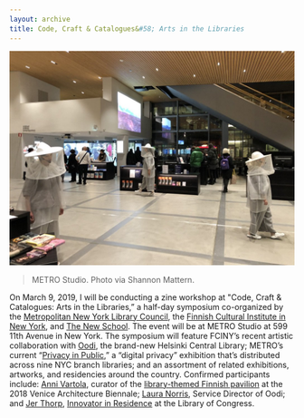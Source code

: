 ```yaml
---
layout: archive
title: Code, Craft & Catalogues&#58; Arts in the Libraries
---
```


![METRO Studio. Photo via Shannon Mattern.](/assets/img/archive/arts-in-libraries/arts-in-libraries1.jpg)
>METRO Studio. Photo via Shannon Mattern.

On March 9, 2019, I will be conducting a zine workshop at "Code, Craft & Catalogues: Arts in the Libraries,” a half-day symposium co-organized by the [Metropolitan New York Library Council](https://metro.org/), the [Finnish Cultural Institute in New York](http://fciny.org/), and [The New School](https://www.newschool.edu/provost/faculty-research-fund/). The event will be  at METRO Studio at 599 11th Avenue in New York. The symposium will feature FCINY’s recent artistic collaboration with [Oodi](https://www.oodihelsinki.fi/en/), the brand-new Helsinki Central Library; METRO’s current “[Privacy in Public](https://privacyinpublic.org/),” a “digital privacy” exhibition that’s distributed across nine NYC branch libraries; and an assortment of related exhibitions, artworks, and residencies around the country. Confirmed participants include: [Anni Vartola](http://archinfo.fi/en/2018/05/mind-building-curator-and-exhibition-team/), curator of the [library-themed Finnish pavilion](https://www.domusweb.it/en/speciali/biennale/2018/finland-libraries-are-our-place-of-freedom.html) at the 2018 Venice Architecture Biennale; [Laura Norris](https://www.linkedin.com/authwall?trk=gf&trkInfo=AQGvVytMfY6fRwAAAWg0E30YH2BFCB-uIjBxYgn_wcD-euu74vEZbCApDjhb-oLTCp25B9I8y20OdE5McuaijVZR_ZX0SG_udnymqSwv1i4IPvhATeTo8cjhKcTkdmiNUI7UKPE=&originalReferer=&sessionRedirect=https://fi.linkedin.com/in/norrila), Service Director of Oodi; and [Jer Thorp](https://www.jerthorp.com/), [Innovator in Residence](https://www.loc.gov/item/prn-18-090/library-of-congress-appoints-innovator-in-residence-jer-thorp-to-second-term/2018-07-09/) at the Library of Congress. 